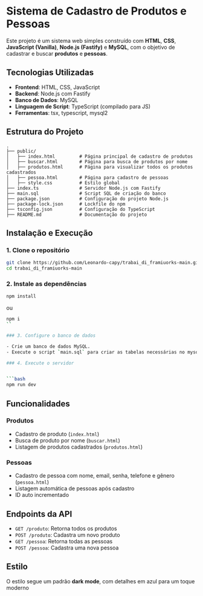 
# Sistema de Cadastro de Produtos e Pessoas

Este projeto é um sistema web simples construído com **HTML**, **CSS**, **JavaScript (Vanilla)**, **Node.js (Fastify)** e **MySQL**, com o objetivo de cadastrar e buscar **produtos** e **pessoas**.

## Tecnologias Utilizadas

- **Frontend**: HTML, CSS, JavaScript
- **Backend**: Node.js com Fastify
- **Banco de Dados**: MySQL
- **Linguagem de Script**: TypeScript (compilado para JS)
- **Ferramentas**: tsx, typescript, mysql2

## Estrutura do Projeto

```
.
├── public/
│   ├── index.html         # Página principal de cadastro de produtos
│   ├── buscar.html        # Página para busca de produtos por nome
│   ├── produtos.html      # Página para visualizar todos os produtos cadastrados
│   ├── pessoa.html        # Página para cadastro de pessoas
│   ├── style.css          # Estilo global
├── index.ts               # Servidor Node.js com Fastify
├── main.sql               # Script SQL de criação do banco
├── package.json           # Configuração do projeto Node.js
├── package-lock.json      # Lockfile do npm
├── tsconfig.json          # Configuração do TypeScript
├── README.md              # Documentação do projeto

```

## Instalação e Execução

### 1. Clone o repositório

```bash
git clone https://github.com/Leonardo-capy/trabai_di_framiuorks-main.git
cd trabai_di_framiuorks-main
```

### 2. Instale as dependências

```bash
npm install
```
ou
```bash
npm i
``

### 3. Configure o banco de dados

- Crie um banco de dados MySQL.
- Execute o script `main.sql` para criar as tabelas necessárias no mysqlworkbench ou algum de sua preferencia

### 4. Execute o servidor


```bash
npm run dev
```

## Funcionalidades

### Produtos

- Cadastro de produto (`index.html`)
- Busca de produto por nome (`buscar.html`)
- Listagem de produtos cadastrados (`produtos.html`)

### Pessoas

- Cadastro de pessoa com nome, email, senha, telefone e gênero (`pessoa.html`)
- Listagem automática de pessoas após cadastro
- ID auto incrementado

## Endpoints da API

- `GET /produto`: Retorna todos os produtos
- `POST /produto`: Cadastra um novo produto
- `GET /pessoa`: Retorna todas as pessoas
- `POST /pessoa`: Cadastra uma nova pessoa

## Estilo

O estilo segue um padrão **dark mode**, com detalhes em azul para um toque moderno


